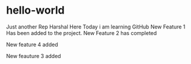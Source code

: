 # hello-world
Just another Rep
Harshal Here Today i am learning GitHub 
New Feature 1 Has  been added to the project.
New Feature 2 has completed

New feature 4 added


New feauture 3 added
